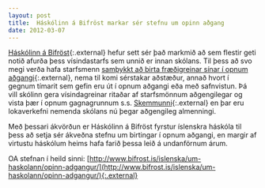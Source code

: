 ```yaml
---
layout: post
title:  Háskólinn á Bifröst markar sér stefnu um opinn aðgang
date: 2012-03-07
---
```



[Háskólinn á Bifröst](http://www.bifrost.is){:.external} hefur sett sér það markmið að sem flestir geti notið afurða þess vísindastarfs sem unnið er innan skólans. Til þess að svo megi verða hafa starfsmenn [samþykkt að birta fræðigreinar sínar í opnum aðgangi](http://www.bifrost.is/islenska/um-haskolann/frettir/nr/124866/){:.external}, nema til komi sérstakar aðstæður, annað hvort í gegnum tímarit sem gefin eru út í opnum aðgangi eða með safnvistun. Þá vill skólinn gera vísindagreinar ritaðar af starfsmönnum aðgengilegar og vista þær í opnum gagnagrunnum s.s. [Skemmunni](http://www.skemman.is){:.external} en þar eru lokaverkefni nemenda skólans nú þegar aðgengileg almenningi.  

Með þessari ákvörðun er Háskólinn á Bifröst fyrstur íslenskra háskóla til þess að setja sér ákveðna stefnu um birtingar í opnum aðgangi, en margir af virtustu háskólum heims hafa farið þessa leið á undanförnum árum.

OA stefnan í heild sinni: [http://www.bifrost.is/islenska/um-haskolann/opinn-adgangur/](http://www.bifrost.is/islenska/um-haskolann/opinn-adgangur/){:.external}